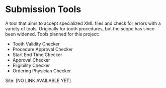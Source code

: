 # Submission Tools
A tool that aims to accept specialized XML files and check for errors with a variety of tools. Originally for tooth procedures, but the scope has since been widened.
Tools planned for this project:
- Tooth Validity Checker
- Procedure Approval Checker
- Start End Time Checker
- Approval Checker
- Eligibility Checker
- Ordering Physician Checker

Site: [NO LINK AVAILABLE YET]
